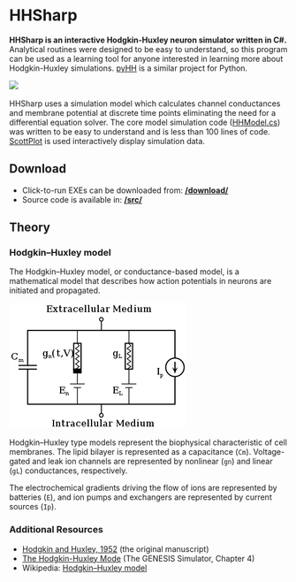 # HHSharp
**HHSharp is an interactive Hodgkin-Huxley neuron simulator written in C#.** Analytical routines were designed to be easy to understand, so this program can be used as a learning tool for anyone interested in learning more about Hodgkin-Huxley simulations. [pyHH](https://github.com/swharden/pyHH) is a similar project for Python.

![](src/HHSharp/screenshot.png)

HHSharp uses a simulation model which calculates channel conductances and membrane potential at discrete time points eliminating the need for a differential equation solver. The core model simulation code ([HHModel.cs](src/HHSharp/HHModel.cs)) was written to be easy to understand and is less than 100 lines of code. [ScottPlot](https://github.com/swharden/ScottPlot) is used interactively display simulation data.

## Download
* Click-to-run EXEs can be downloaded from: **[/download/](/download/)**
* Source code is available in: **[/src/](/download/)**

## Theory

### Hodgkin–Huxley model
The Hodgkin–Huxley model, or conductance-based model, is a mathematical model that describes how action potentials in neurons are initiated and propagated. 

![](dev/schem.png)

Hodgkin–Huxley type models represent the biophysical characteristic of cell membranes. The lipid bilayer is represented as a capacitance (`Cm`). Voltage-gated and leak ion channels are represented by nonlinear (`gn`) and linear (`gL`) conductances, respectively. 

The electrochemical gradients driving the flow of ions are represented by batteries (`E`), and ion pumps and exchangers are represented by current sources (`Ip`).

### Additional Resources
* [Hodgkin and Huxley, 1952](https://www.ncbi.nlm.nih.gov/pmc/articles/PMC1392413/pdf/jphysiol01442-0106.pdf) (the original manuscript)
* [The Hodgkin-Huxley Mode](http://www.genesis-sim.org/GENESIS/iBoG/iBoGpdf/chapt4.pdf) (The GENESIS Simulator, Chapter 4)
* Wikipedia: [Hodgkin–Huxley model](https://en.wikipedia.org/wiki/Hodgkin%E2%80%93Huxley_model)